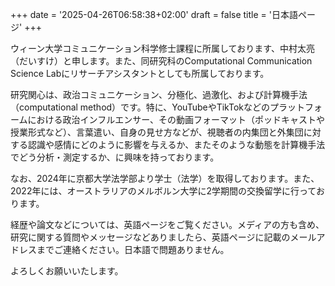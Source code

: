 +++
date = '2025-04-26T06:58:38+02:00'
draft = false
title = '日本語ページ'
+++

ウィーン大学コミュニケーション科学修士課程に所属しております、中村太亮（だいすけ）と申します。また、同研究科のComputational Communication Science Labにリサーチアシスタントとしても所属しております。

研究関心は、政治コミュニケーション、分極化、過激化、および計算機手法（computational method）です。特に、YouTubeやTikTokなどのプラットフォームにおける政治インフルエンサー、その動画フォーマット（ポッドキャストや授業形式など）、言葉遣い、自身の見せ方などが、視聴者の内集団と外集団に対する認識や感情にどのように影響を与えるか、またそのような動態を計算機手法でどう分析・測定するか、に興味を持っております。

なお、2024年に京都大学法学部より学士（法学）を取得しております。また、2022年には、オーストラリアのメルボルン大学に2学期間の交換留学に行っております。

経歴や論文などについては、英語ページをご覧ください。メディアの方も含め、研究に関する質問やメッセージなどありましたら、英語ページに記載のメールアドレスまでご連絡ください。日本語で問題ありません。

よろしくお願いいたします。
